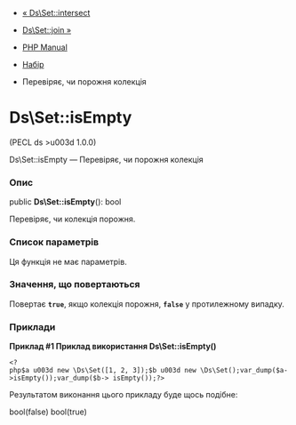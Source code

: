- [« Ds\Set::intersect](ds-set.intersect.md)
- [Ds\Set::join »](ds-set.join.md)

- [PHP Manual](index.md)
- [Набір](class.ds-set.md)
- Перевіряє, чи порожня колекція

# Ds\Set::isEmpty

(PECL ds \>u003d 1.0.0)

Ds\Set::isEmpty — Перевіряє, чи порожня колекція

### Опис

public **Ds\Set::isEmpty**(): bool

Перевіряє, чи колекція порожня.

### Список параметрів

Ця функція не має параметрів.

### Значення, що повертаються

Повертає **`true`**, якщо колекція порожня, **`false`** у протилежному
випадку.

### Приклади

**Приклад #1 Приклад використання **Ds\Set::isEmpty()****

` <?php$a u003d new \Ds\Set([1, 2, 3]);$b u003d new \Ds\Set();var_dump($a->isEmpty());var_dump($b-> isEmpty());?> `

Результатом виконання цього прикладу буде щось подібне:

bool(false)
bool(true)
